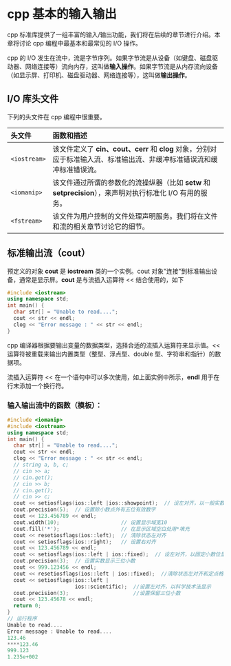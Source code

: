 # cpp 基本的输入输出

cpp 标准库提供了一组丰富的输入/输出功能，我们将在后续的章节进行介绍。本章将讨论 cpp 编程中最基本和最常见的 I/O 操作。

cpp 的 I/O 发生在流中，流是字节序列。如果字节流是从设备（如键盘、磁盘驱动器、网络连接等）流向内存，这叫做**输入操作**。如果字节流是从内存流向设备（如显示屏、打印机、磁盘驱动器、网络连接等），这叫做**输出操作**。

## I/O 库头文件

下列的头文件在 cpp 编程中很重要。

| 头文件       | 函数和描述                                                   |
| :----------- | :----------------------------------------------------------- |
| `<iostream>` | 该文件定义了 **cin、cout、cerr** 和 **clog** 对象，分别对应于标准输入流、标准输出流、非缓冲标准错误流和缓冲标准错误流。 |
| `<iomanip>`  | 该文件通过所谓的参数化的流操纵器（比如 **setw** 和 **setprecision**），来声明对执行标准化 I/O 有用的服务。 |
| `<fstream>`  | 该文件为用户控制的文件处理声明服务。我们将在文件和流的相关章节讨论它的细节。 |

## 标准输出流（cout）

预定义的对象 **cout** 是 **iostream** 类的一个实例。cout 对象"连接"到标准输出设备，通常是显示屏。**cout** 是与流插入运算符 << 结合使用的，如下

```cpp
#include <iostream>
using namespace std;
int main() {
  char str[] = "Unable to read....";
  cout << str << endl;
  clog << "Error message : " << str << endl;
}
```

cpp 编译器根据要输出变量的数据类型，选择合适的流插入运算符来显示值。<< 运算符被重载来输出内置类型（整型、浮点型、double 型、字符串和指针）的数据项。

流插入运算符 << 在一个语句中可以多次使用，如上面实例中所示，**endl** 用于在行末添加一个换行符。

### 输入输出流中的函数（模板）：

```cpp
#include <iomanip>
#include <iostream>
using namespace std;
int main() {
  char str[] = "Unable to read....";
  cout << str << endl;
  clog << "Error message : " << str << endl;
  // string a, b, c;
  // cin >> a;
  // cin.get();
  // cin >> b;
  // cin.get();
  // cin >> c;
  cout << setiosflags(ios::left |ios::showpoint);  // 设左对齐，以一般实数方式显示
  cout.precision(5);  // 设置除小数点外有五位有效数字
  cout << 123.456789 << endl;
  cout.width(10);                    // 设置显示域宽10
  cout.fill('*');                    // 在显示区域空白处用*填充
  cout << resetiosflags(ios::left);  // 清除状态左对齐
  cout << setiosflags(ios::right);   // 设置右对齐
  cout << 123.456789 << endl;
  cout << setiosflags(ios::left | ios::fixed);  // 设左对齐，以固定小数位显示
  cout.precision(3);  // 设置实数显示三位小数
  cout << 999.123456 << endl;
  cout << resetiosflags(ios::left | ios::fixed);  //清除状态左对齐和定点格式
  cout << setiosflags(ios::left |
                      ios::scientific);  //设置左对齐，以科学技术法显示
  cout.precision(3);                     //设置保留三位小数
  cout << 123.45678 << endl;
  return 0;
}
// 运行程序
Unable to read....
Error message : Unable to read....
123.46
****123.46
999.123
1.235e+002
```

